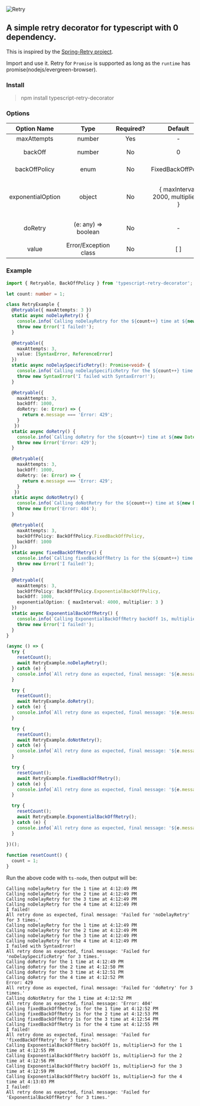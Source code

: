![Retry](https://cdn.iconscout.com/icon/free/png-256/retry-1-386755.png)
## A simple retry decorator for typescript with 0 dependency.
This is inspired by the [Spring-Retry project](https://github.com/spring-projects/spring-retry).

Import and use it. Retry for `Promise` is supported as long as the `runtime` has promise(nodejs/evergreen-browser).

### Install
> npm install typescript-retry-decorator

### Options
| Option Name       | Type                  | Required? | Default                                 | Description                                                                                                       |
|:-----------------:|:------:|:---------:|:---------------------------------------:|:--------------------------------------------------------------------------------------------------------------------------------:|
| maxAttempts       | number                | Yes       | -                                       | The max attempts to try                                                                                           |
| backOff           | number                | No        | 0                                       | number in `ms` to back off.  If not set, then no wait                                                             |
| backOffPolicy     | enum                  | No        | FixedBackOffPolicy                      | can be fixed or exponential                                                                                       |
| exponentialOption | object                | No        | { maxInterval: 2000,    multiplier: 2 } | This is for the `ExponentialBackOffPolicy` <br/> The max interval each wait and the multiplier for the `backOff`. |
| doRetry           | (e: any) => boolean   | No        | -                                       | Function with error parameter to decide if repetition is necessary.                                               |
| value             | Error/Exception class | No        | [ ]                                     | An array of Exception types that are retryable.                                                                   |

### Example
```typescript
import { Retryable, BackOffPolicy } from 'typescript-retry-decorator';

let count: number = 1;

class RetryExample {
  @Retryable({ maxAttempts: 3 })
  static async noDelayRetry() {
    console.info(`Calling noDelayRetry for the ${count++} time at ${new Date().toLocaleTimeString()}`);
    throw new Error('I failed!');
  }

  @Retryable({ 
    maxAttempts: 3, 
    value: [SyntaxError, ReferenceError]
  })
  static async noDelaySpecificRetry(): Promise<void> {
    console.info(`Calling noDelaySpecificRetry for the ${count++} time at ${new Date().toLocaleTimeString()}`);
    throw new SyntaxError('I failed with SyntaxError!');
  }

  @Retryable({ 
    maxAttempts: 3,
    backOff: 1000,
    doRetry: (e: Error) => {
      return e.message === 'Error: 429';
    }
   })
  static async doRetry() {
    console.info(`Calling doRetry for the ${count++} time at ${new Date().toLocaleTimeString()}`);
    throw new Error('Error: 429');
  }

  @Retryable({ 
    maxAttempts: 3,
    backOff: 1000,
    doRetry: (e: Error) => {
      return e.message === 'Error: 429';
    }
   })
  static async doNotRetry() {
    console.info(`Calling doNotRetry for the ${count++} time at ${new Date().toLocaleTimeString()}`);
    throw new Error('Error: 404');
  }

  @Retryable({
    maxAttempts: 3,
    backOffPolicy: BackOffPolicy.FixedBackOffPolicy,
    backOff: 1000
  })
  static async fixedBackOffRetry() {
    console.info(`Calling fixedBackOffRetry 1s for the ${count++} time at ${new Date().toLocaleTimeString()}`);
    throw new Error('I failed!');
  }

  @Retryable({
    maxAttempts: 3,
    backOffPolicy: BackOffPolicy.ExponentialBackOffPolicy,
    backOff: 1000,
    exponentialOption: { maxInterval: 4000, multiplier: 3 }
  })
  static async ExponentialBackOffRetry() {
    console.info(`Calling ExponentialBackOffRetry backOff 1s, multiplier=3 for the ${count++} time at ${new Date().toLocaleTimeString()}`);
    throw new Error('I failed!');
  }
}

(async () => {
  try {
    resetCount();
    await RetryExample.noDelayRetry();
  } catch (e) {
    console.info(`All retry done as expected, final message: '${e.message}'`);
  }

  try {
    resetCount();
    await RetryExample.doRetry();
  } catch (e) {
    console.info(`All retry done as expected, final message: '${e.message}'`);
  }

  try {
    resetCount();
    await RetryExample.doNotRetry();
  } catch (e) {
    console.info(`All retry done as expected, final message: '${e.message}'`);
  }

  try {
    resetCount();
    await RetryExample.fixedBackOffRetry();
  } catch (e) {
    console.info(`All retry done as expected, final message: '${e.message}'`);
  }

  try {
    resetCount();
    await RetryExample.ExponentialBackOffRetry();
  } catch (e) {
    console.info(`All retry done as expected, final message: '${e.message}'`);
  }
  
})();

function resetCount() {
  count = 1;
}
```

Run the above code with `ts-node`, then output will be:
```
Calling noDelayRetry for the 1 time at 4:12:49 PM
Calling noDelayRetry for the 2 time at 4:12:49 PM
Calling noDelayRetry for the 3 time at 4:12:49 PM
Calling noDelayRetry for the 4 time at 4:12:49 PM
I failed!
All retry done as expected, final message: 'Failed for 'noDelayRetry' for 3 times.'
Calling noDelayRetry for the 1 time at 4:12:49 PM
Calling noDelayRetry for the 2 time at 4:12:49 PM
Calling noDelayRetry for the 3 time at 4:12:49 PM
Calling noDelayRetry for the 4 time at 4:12:49 PM
I failed with SyntaxError!
All retry done as expected, final message: 'Failed for 'noDelaySpecificRetry' for 3 times.'
Calling doRetry for the 1 time at 4:12:49 PM
Calling doRetry for the 2 time at 4:12:50 PM
Calling doRetry for the 3 time at 4:12:51 PM
Calling doRetry for the 4 time at 4:12:52 PM
Error: 429
All retry done as expected, final message: 'Failed for 'doRetry' for 3 times.'
Calling doNotRetry for the 1 time at 4:12:52 PM
All retry done as expected, final message: 'Error: 404'
Calling fixedBackOffRetry 1s for the 1 time at 4:12:52 PM
Calling fixedBackOffRetry 1s for the 2 time at 4:12:53 PM
Calling fixedBackOffRetry 1s for the 3 time at 4:12:54 PM
Calling fixedBackOffRetry 1s for the 4 time at 4:12:55 PM
I failed!
All retry done as expected, final message: 'Failed for 'fixedBackOffRetry' for 3 times.'
Calling ExponentialBackOffRetry backOff 1s, multiplier=3 for the 1 time at 4:12:55 PM
Calling ExponentialBackOffRetry backOff 1s, multiplier=3 for the 2 time at 4:12:56 PM
Calling ExponentialBackOffRetry backOff 1s, multiplier=3 for the 3 time at 4:12:59 PM
Calling ExponentialBackOffRetry backOff 1s, multiplier=3 for the 4 time at 4:13:03 PM
I failed!
All retry done as expected, final message: 'Failed for 'ExponentialBackOffRetry' for 3 times.'
```
